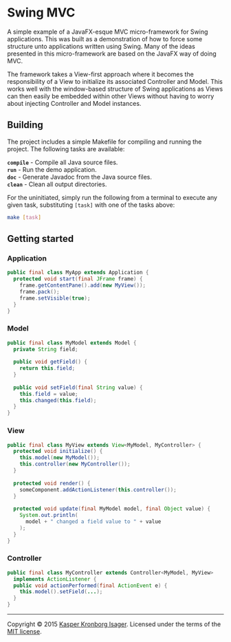 # Swing MVC

A simple example of a JavaFX-esque MVC micro-framework for Swing applications. This was built as a demonstration of how to force some structure unto applications written using Swing. Many of the ideas presented in this micro-framework are based on the JavaFX way of doing MVC.

The framework takes a View-first approach where it becomes the responsibility of a View to initialize its associated Controller and Model. This works well with the window-based structure of Swing applications as Views can then easily be embedded within other Views without having to worry about injecting Controller and Model instances.

## Building

The project includes a simple Makefile for compiling and running the project. The following tasks are available:

__`compile`__ - Compile all Java source files.  
__`run`__ - Run the demo application.  
__`doc`__ - Generate Javadoc from the Java source files.  
__`clean`__ - Clean all output directories.

For the uninitiated, simply run the following from a terminal to execute any given task, substituting `[task]` with one of the tasks above:

```sh
make [task]
```

## Getting started

### Application

```java
public final class MyApp extends Application {
  protected void start(final JFrame frame) {
    frame.getContentPane().add(new MyView());
    frame.pack();
    frame.setVisible(true);
  }
}
```

### Model

```java
public final class MyModel extends Model {
  private String field;
  
  public void getField() {
    return this.field;
  }
  
  public void setField(final String value) {
    this.field = value;
    this.changed(this.field);
  }
}
```

### View

```java
public final class MyView extends View<MyModel, MyController> {
  protected void initialize() {
    this.model(new MyModel());
    this.controller(new MyController());
  }
  
  protected void render() {
    someComponent.addActionListener(this.controller());
  }
  
  protected void update(final MyModel model, final Object value) {
    System.out.println(
      model + " changed a field value to " + value
    );
  }
}
```

### Controller

```java
public final class MyController extends Controller<MyModel, MyView>
  implements ActionListener {
  public void actionPerformed(final ActionEvent e) {
    this.model().setField(...);
  }
}
```

---

Copyright &copy; 2015 [Kasper Kronborg Isager](https://github.com/kasperisager). Licensed under the terms of the [MIT license](LICENSE.md).
